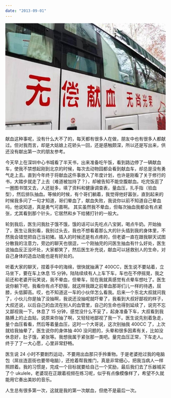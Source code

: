 ```yaml
---
date: "2013-09-01"
---
```


<img src="/_image/image_2023-11-06-18-30-03.png" alt="">

献血这种事呢，没有什么大不了的，每天都有很多人在做，朋友中也有很多人都献过。但对我而言，却是大姑娘上花轿头一回，还是感触颇深，所以还是写出来，供还没有献出第一次的朋友参考。

今天早上在深圳中心书城看了半天书，出来准备吃午饭，看到路边停了一辆献血车，使我不禁想起刚到北京的时候，每次去动物园都会看到献血车，却总是没有勇气走上去。直到今年终于将献血这件事放入了年度计划，也许是刚看了关于修行的书，大踏步就走了上去（难道被加持了？），却被告知不能空腹献血。吃完饭逛了一圈图书馆又去，人还挺多，填了资料和健康调查表，量血压，扎手指（验血型），然后排队抽血。等候的时候，有个哥们躺着，我觉得他好嚣张，直到起来的时候我多问了一句才知道，哥们晕血了，献血失败，我说你以前不知道自己晕血吗，他说知道，真是勇气可嘉啊。
其实虽然我不晕血，但每次抽血我都会有点紧张，尤其看到那个针头，它居然和乡下给猪打针的一般大。

轮到我后，医生问我肚子饿不饿，饿的话可以先吃点八宝粥，喝点牛奶。开始抽了，医生让我别看，我别过头去，我也不想看着那么大的针头插到我的身体里，不然我会错觉把自己当初猪。插入的时候还是有点疼的，但老婆一直在跟我聊天试图分散我的注意力，旁边的聊天也很逗，一个刚抽完的问医生抽血有什么好处，医生说抽血反正没坏处，大家都笑了，然后医生补充说，献血可以拯救别人的生命，对自己身体的造血功能也是有好处的。

听着大家的聊天，捏着手中的海绵，很快就抽满了 400CC，医生说不要站着，立马坐下，要在车上休息 15 分钟。陆陆续续有人上车下车，车也在不停摇晃，我之前还和老婆开玩笑说，我不晕血，但晕车，现在我就真感觉有点晕车想吐了。医生说你躺下吧，我看你有点不舒服，就这样我跟之前晕血那哥们儿一样的待遇，屈膝，头低脚高。哎，也不知道这一车的小伙伴怎么看我。后来一个东北大叔就问我了，小伙儿你是抽了没抽啊，我说还没抽呢就吓晕了，我看到大叔好鄙视的样子，大叔还说，以后自己的血流在别人的血管里，自己的生命也得到延续了，说完不忘又鄙视我一下。休息了 15 分钟，感觉没什么不妥了，起身准备下车，大叔看到我胳膊上的止血贴，说原来你抽了啊，又轻轻地鄙视了我一下。医生说先别着急走，量个血压看看，然后等着量血压，这时一个大哥说，这次别抽我 400CC 了，上次就给我抽晕了，医生说你的身体抽 400 没问题的，头晕和很多因素有关，比如没休息好，肚子饿，紧张等。我想我属于紧张那一类吧。量完血压正常，下车走人。终于了了一大心愿，心里非常舒畅。

医生说 24 小时不要剧烈运动，不要用出血那只手拎重物。于是老婆抢过我的电脑包（屌丝连逛街也要带电脑），还抢着帮我推门，真是非常细心，把我当病人一样照顾着。我的习惯是，完成一个目标就要给自己一个奖励，最后我们去了乐器城买了个 ukulele，老婆现在正跟着视频在练习呢，似乎有点像模像样了，希望不久就能用它奏出美妙的音乐。

人生总有很多第一次，这就是我的第一次献血，但绝不是最后一次。
